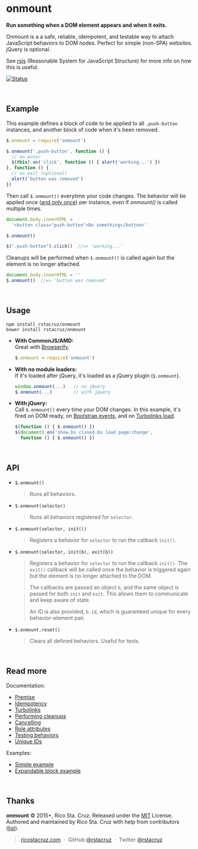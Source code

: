 # onmount

**Run something when a DOM element appears and when it exits.**

Onmount is a a safe, reliable, idempotent, and testable way to attach JavaScript behaviors to DOM nodes. Perfect for simple (non-SPA) websites. jQuery is optional.

See [rsjs][rsjs] (Reasonable System for JavaScript Structure) for more info on how this is useful.

[![Status](https://travis-ci.org/rstacruz/onmount.svg?branch=master)](https://travis-ci.org/rstacruz/onmount "See test builds")


[rsjs]: https://github.com/rstacruz/rsjs

<br>

## Example

This example defines a block of code to be applied to all `.push-button` instances, and another block of code when it's been removed.

```js
$.onmount = require('onmount')

$.onmount('.push-button', function () {
  // on enter
  $(this).on('click', function () { alert('working...') })
}, function () {
  // on exit (optional)
  alert('button was removed')
})
```

Then call `$.onmount()` everytime your code changes. The behavior will be applied once ([and only once][idempotent]) per instance, even if *onmount()* is called multiple times.

```js
document.body.innerHTML =
  '<button class="push-button">Do something</button>'

$.onmount()

$(".push-button").click()  //=> 'working...'
```

Cleanups will be performed when `$.onmount()` is called again but the element is no longer attached.

```js
document.body.innerHTML = ''
$.onmount()  //=> 'button was removed'
```

<br>

## Usage

```
npm install rstacruz/onmount
bower install rstacruz/onmount
```

* **With CommonJS/AMD:**<br>
  Great with [Browserify].

  ```js
  $.onmount = require('onmount')
  ```

* **With no module loaders:**<br>
  If it's loaded after jQuery, it's loaded as a jQuery plugin (`$.onmount`).

  ```js
  window.onmount(...)   // no jQuery
  $.onmount(...)        // with jquery
  ```

* **With jQuery:**<br>
  Call `$.onmount()` every time your DOM changes. In this example, it's fired on DOM ready, on [Bootstrap events], and on [Turbolinks load].

  ```js
  $(function () { $.onmount() })
  $(document).on('show.bs closed.bs load page:change',
    function () { $.onmount() })
  ```

[Bootstrap events]: http://getbootstrap.com/javascript/
[Turbolinks load]: https://github.com/rails/turbolinks#events
[idempotent]: https://en.wiktionary.org/wiki/idempotent
[Browserify]: http://browserify.org/


<br>

## API

* `$.onmount()`

  > Runs all behaviors.

* `$.onmount(selector)`

  > Runs all behaviors registered for `selector`.

* `$.onmount(selector, init())`

  > Registers a behavior for `selector` to run the callback `init()`.

* `$.onmount(selector, init(b), exit(b))`

  > Registers a behavior for `selector` to run the callback `init()`. The `exit()` callback will be called once the behavior is triggered again but the element is no longer attached to the DOM.
  >
  > The callbacks are passed an object `b`, and  the same object is passed for both `init` and `exit`. This allows them to communicate and keep aware of state.
  >
  > An ID is also provided, `b.id`, which is guaranteed unique for every behavior-element pair.

* `$.onmount.reset()`

  > Clears all defined behaviors. Useful for tests.

<br>

## Read more

Documentation:

- [Premise](docs/docs.md#premise)
- [Idempotency](docs/docs.md#idempotency)
- [Turbolinks](docs/docs.md#turbolinks)
- [Performing cleanups](docs/docs.md#performing-cleanups)
- [Cancelling](docs/docs.md#cancelling)
- [Role attributes](docs/docs.md#role-attributes)
- [Testing behaviors](docs/docs.md#testing-behaviors)
- [Unique IDs](docs/docs.md#unique-ids)

Examples:

- [Simple example](examples/simple.js)
- [Expandable block example](examples/expandable.js)

<br>

## Thanks

**onmount** © 2015+, Rico Sta. Cruz. Released under the [MIT] License.<br>
Authored and maintained by Rico Sta. Cruz with help from contributors ([list][contributors]).

> [ricostacruz.com](http://ricostacruz.com) &nbsp;&middot;&nbsp;
> GitHub [@rstacruz](https://github.com/rstacruz) &nbsp;&middot;&nbsp;
> Twitter [@rstacruz](https://twitter.com/rstacruz)

[MIT]: http://mit-license.org/
[contributors]: http://github.com/rstacruz/onmount/contributors
